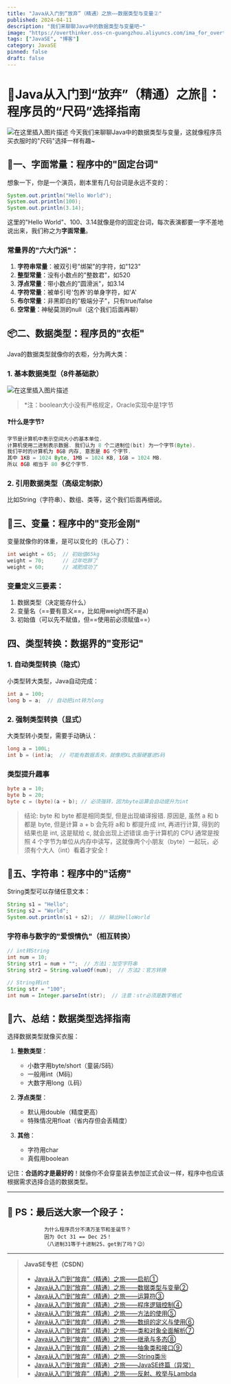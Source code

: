 ```yaml
---
title: "Java从入门到“放弃”（精通）之旅——数据类型与变量②"
published: 2024-04-11
description: "我们来聊聊Java中的数据类型与变量吧~"
image: "https://overthinker.oss-cn-guangzhou.aliyuncs.com/ima_for_overthinker/JavaSE/cover.webp"
tags: ["JavaSE", "博客"]
category: JavaSE
pinned: false
draft: false
---
```


# 🌟Java从入门到“放弃”（精通）之旅🚀：程序员的“尺码”选择指南
![在这里插入图片描述](https://overthinker.oss-cn-guangzhou.aliyuncs.com/ima_for_overthinker/JavaSE/decorate.gif)
今天我们来聊聊Java中的数据类型与变量，这就像程序员买衣服时的"尺码"选择一样有趣~
## 🎲一、字面常量：程序中的"固定台词"

想象一下，你是一个演员，剧本里有几句台词是永远不变的：

```java
System.out.println("Hello World"); 
System.out.println(100);
System.out.println(3.14);
```

这里的"Hello World"、100、3.14就像是你的固定台词，每次表演都要一字不差地说出来，我们称之为**字面常量**。

### 常量界的"六大门派"：
1. **字符串常量**：被双引号"绑架"的字符，如"123"
2. **整型常量**：没有小数点的"整数君"，如520
3. **浮点常量**：带小数点的"圆滑派"，如3.14
4. **字符常量**：被单引号'包养'的单身字符，如'A'
5. **布尔常量**：非黑即白的"极端分子"，只有true/false
6. **空常量**：神秘莫测的null（这个我们后面再聊）

## 📦二、数据类型：程序员的"衣柜"

Java的数据类型就像你的衣柜，分为两大类：

### 1. 基本数据类型（8件基础款）
![在这里插入图片描述](https://overthinker.oss-cn-guangzhou.aliyuncs.com/ima_for_overthinker/JavaSE/JavaSE/b/1.png)
> *注：boolean大小没有严格规定，Oracle实现中是1字节

#### ❓什么是字节?

```java
字节是计算机中表示空间大小的基本单位.
计算机使用二进制表示数据. 我们认为 8 个二进制位(bit) 为一个字节(Byte).
我们平时的计算机为 8GB 内存, 意思是 8G 个字节.
其中 1KB = 1024 Byte, 1MB = 1024 KB, 1GB = 1024 MB.
所以 8GB 相当于 80 多亿个字节.
```

### 2. 引用数据类型（高级定制款）
比如String（字符串）、数组、类等，这个我们后面再细说。

## 🤖三、变量：程序中的"变形金刚"

变量就像你的体重，是可以变化的（扎心了）：

```java
int weight = 65;  // 初始值65kg
weight = 70;      // 过年吃胖了
weight = 60;      // 减肥成功了
```

### 变量定义三要素：
1. 数据类型（决定能存什么）
2. 变量名（==要有意义==，比如用weight而不是a）
3. 初始值（可以先不赋值，但==使用前必须赋值==）

## 四、类型转换：数据界的"变形记"

### 1. 自动类型转换（隐式）
小类型转大类型，Java自动完成：
```java
int a = 100;
long b = a;  // 自动把int转为long
```

### 2. 强制类型转换（显式）
大类型转小类型，需要手动确认：
```java
long a = 100L;
int b = (int)a;  // 可能有数据丢失，就像把XL衣服硬塞进S码
```

### 类型提升趣事
```java
byte a = 10;
byte b = 20;
byte c = (byte)(a + b); // 必须强转，因为byte运算会自动提升为int
```
> 
> 结论:
>  byte 和 byte 都是相同类型, 但是出现编译报错. 原因是, 虽然 a 和 b 都是 byte, 但是计算 a + b 会先将 a和 b 都提升成 int, 再进行计算, 得到的结果也是 int, 这是赋给 c, 就会出现上述错误.由于计算机的 CPU 通常是按照 4 个字节为单位从内存中读写，这就像两个小朋友（byte）一起玩，必须有个大人（int）看着才安全！

## 💬五、字符串：程序中的"话痨"

String类型可以存储任意文本：
```java
String s1 = "Hello";
String s2 = "World";
System.out.println(s1 + s2);  // 输出HelloWorld
```

### 字符串与数字的"爱恨情仇"（相互转换）
```java
// int转String
int num = 10;
String str1 = num + "";  // 方法1：加空字符串
String str2 = String.valueOf(num);  // 方法2：官方转换

// String转int
String str = "100";
int num = Integer.parseInt(str);  // 注意：str必须是数字格式
```

## 🌈六、总结：数据类型选择指南

选择数据类型就像买衣服：
1. **整数类型**：
   - 小数字用byte/short（童装/S码）
   - 一般用int（M码）
   - 大数字用long（L码）
   
2. **浮点类型**：
   - 默认用double（精度更高）
   - 特殊情况用float（省内存但会丢精度）
   
3. **其他**：
   - 字符用char
   - 真假用boolean

记住：**合适的才是最好的**！就像你不会穿童装去参加正式会议一样，程序中也应该根据需求选择合适的数据类型。

---

## 💌 PS：最后送大家一个段子：
				为什么程序员分不清万圣节和圣诞节？
				因为 Oct 31 == Dec 25！
				（八进制31等于十进制25，get到了吗？😉）




---
> **JavaSE专栏（CSDN）**
> - [Java从入门到“放弃”（精通）之旅——启航①](https://blog.csdn.net/weixin_46491509/article/details/147120069?spm=1011.2124.3001.6209)
> - [Java从入门到“放弃”（精通）之旅——数据类型与变量②](https://blog.csdn.net/weixin_46491509/article/details/147142049?spm=1011.2124.3001.6209)
> - [Java从入门到“放弃”（精通）之旅——运算符③](https://blog.csdn.net/weixin_46491509/article/details/147169650?spm=1011.2124.3001.6209)
> - [Java从入门到“放弃”（精通）之旅——程序逻辑控制④](https://blog.csdn.net/weixin_46491509/article/details/147196623?spm=1001.2014.3001.5501)
> - [Java从入门到“放弃”（精通）之旅——方法的使用⑤](https://blog.csdn.net/weixin_46491509/article/details/147235179?spm=1011.2124.3001.6209)
> - [Java从入门到“放弃”（精通）之旅——数组的定义与使用⑥](https://blog.csdn.net/weixin_46491509/article/details/147354965?spm=1011.2124.3001.6209)
> - [Java从入门到“放弃”（精通）之旅——类和对象全面解析⑦](https://blog.csdn.net/weixin_46491509/article/details/147365547?spm=1011.2124.3001.6209)
> - [Java从入门到“放弃”（精通）之旅——继承与多态⑧](https://blog.csdn.net/weixin_46491509/article/details/147404308?spm=1011.2124.3001.6209)
> - [Java从入门到“放弃”（精通）之旅——抽象类和接口⑨](https://blog.csdn.net/weixin_46491509/article/details/147433445?spm=1011.2124.3001.6209)
>  - [Java从入门到“放弃”（精通）之旅——String类⑩](https://blog.csdn.net/weixin_46491509/article/details/147447054?spm=1011.2124.3001.6209)
>  - [Java从入门到“放弃”（精通）之旅——JavaSE终篇（异常）](https://blog.csdn.net/weixin_46491509/article/details/147518200?sharetype=blogdetail&sharerId=147518200&sharerefer=PC&sharesource=weixin_46491509&spm=1011.2480.3001.8118)
>  - [Java从入门到“放弃”（精通）之旅——反射、枚举与Lambda](https://blog.csdn.net/weixin_46491509/article/details/150613690)
